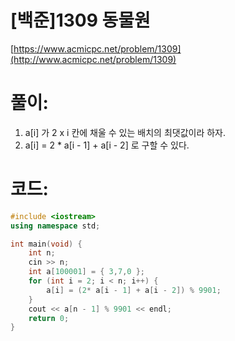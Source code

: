 # [백준]1309 동물원


[https://www.acmicpc.net/problem/1309](http://www.acmicpc.net/problem/1309)

# **풀이:**
1. a[i] 가 2 x i 칸에 채울 수 있는 배치의 최댓값이라 하자.
2. a[i] = 2 * a[i - 1] + a[i - 2] 로 구할 수 있다.

# **코드:**

```c++
#include <iostream>
using namespace std;

int main(void) {
	int n;
	cin >> n;
	int a[100001] = { 3,7,0 };
	for (int i = 2; i < n; i++) {
		a[i] = (2* a[i - 1] + a[i - 2]) % 9901;
	}
	cout << a[n - 1] % 9901 << endl;
	return 0;
}
```


